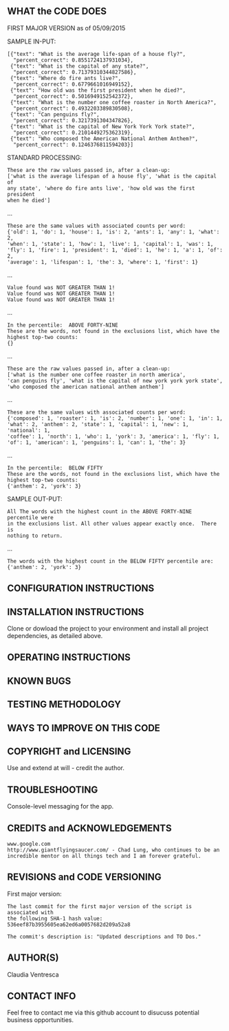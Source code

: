 
WHAT the CODE DOES
------------------
FIRST MAJOR VERSION as of 05/09/2015

SAMPLE IN-PUT:

    [{"text": "What is the average life-span of a house fly?",
      "percent_correct": 0.8551724137931034},
     {"text": "What is the capital of any state?",
      "percent_correct": 0.71379310344827586},
     {"text": "Where do fire ants live?",
      "percent_correct": 0.6779661016949152},
     {"text": "How old was the first president when he died?",
      "percent_correct": 0.5016949152542372},
     {"text": "What is the number one coffee roaster in North America?",
      "percent_correct": 0.4932203389830508},
     {"text": "Can penguins fly?",
      "percent_correct": 0.3217391304347826},
     {"text": "What is the capital of New York York York state?",
      "percent_correct": 0.2101449275362319},
     {"text": "Who composed the American National Anthem Anthem?",
      "percent_correct": 0.1246376811594203}]

STANDARD PROCESSING:

    These are the raw values passed in, after a clean-up:
    ['what is the average lifespan of a house fly', 'what is the capital of
    any state', 'where do fire ants live', 'how old was the first president
    when he died']

...

    These are the same values with associated counts per word:
    {'old': 1, 'do': 1, 'house': 1, 'is': 2, 'ants': 1, 'any': 1, 'what': 2,
    'when': 1, 'state': 1, 'how': 1, 'live': 1, 'capital': 1, 'was': 1,
    'fly': 1, 'fire': 1, 'president': 1, 'died': 1, 'he': 1, 'a': 1, 'of': 2,
    'average': 1, 'lifespan': 1, 'the': 3, 'where': 1, 'first': 1}

...

    Value found was NOT GREATER THAN 1!
    Value found was NOT GREATER THAN 1!
    Value found was NOT GREATER THAN 1!

...

    In the percentile:  ABOVE FORTY-NINE
    These are the words, not found in the exclusions list, which have the
    highest top-two counts:
    {}

...

    These are the raw values passed in, after a clean-up:
    ['what is the number one coffee roaster in north america',
    'can penguins fly', 'what is the capital of new york york york state',
    'who composed the american national anthem anthem']

...

    These are the same values with associated counts per word:
    {'composed': 1, 'roaster': 1, 'is': 2, 'number': 1, 'one': 1, 'in': 1,
    'what': 2, 'anthem': 2, 'state': 1, 'capital': 1, 'new': 1, 'national': 1,
    'coffee': 1, 'north': 1, 'who': 1, 'york': 3, 'america': 1, 'fly': 1,
    'of': 1, 'american': 1, 'penguins': 1, 'can': 1, 'the': 3}

...

    In the percentile:  BELOW FIFTY
    These are the words, not found in the exclusions list, which have the
    highest top-two counts:
    {'anthem': 2, 'york': 3}

SAMPLE OUT-PUT:

    All The words with the highest count in the ABOVE FORTY-NINE percentile were
    in the exclusions list. All other values appear exactly once.  There is
    nothing to return.

...

    The words with the highest count in the BELOW FIFTY percentile are:
    {'anthem': 2, 'york': 3}


CONFIGURATION INSTRUCTIONS
--------------------------


INSTALLATION INSTRUCTIONS
-------------------------
Clone or dowload the project to your environment and install all project
dependencies, as detailed above.


OPERATING INSTRUCTIONS
----------------------


KNOWN BUGS
----------


TESTING METHODOLOGY
-------------------


WAYS TO IMPROVE ON THIS CODE
----------------------------


COPYRIGHT and LICENSING
-----------------------
Use and extend at will - credit the author.


TROUBLESHOOTING
---------------
Console-level messaging for the app.


CREDITS and ACKNOWLEDGEMENTS
----------------------------
    www.google.com
    http://www.giantflyingsaucer.com/ - Chad Lung, who continues to be an
    incredible mentor on all things tech and I am forever grateful.


REVISIONS and CODE VERSIONING
-----------------------------
First major version:

    The last commit for the first major version of the script is associated with
    the following SHA-1 hash value: 536eef87b3955605ea62ed6a0057682d209a52a8

    The commit's description is: "Updated descriptions and TO Dos."


AUTHOR(S)
-------
Claudia Ventresca


CONTACT INFO
------------
Feel free to contact me via this github account to disucuss potential business
opportunities.